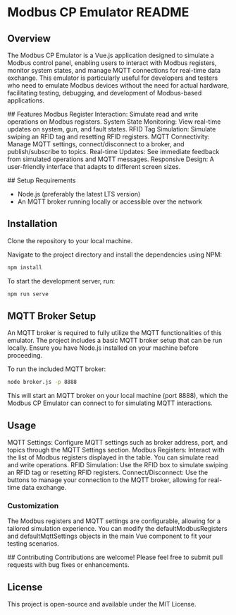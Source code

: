 # Modbus CP Emulator README

## Overview
The Modbus CP Emulator is a Vue.js application designed to simulate a Modbus control panel, enabling users to interact with Modbus registers, monitor system states, and manage MQTT connections for real-time data exchange. This emulator is particularly useful for developers and testers who need to emulate Modbus devices without the need for actual hardware, facilitating testing, debugging, and development of Modbus-based applications.

## Features
Modbus Register Interaction: Simulate read and write operations on Modbus registers.
System State Monitoring: View real-time updates on system, gun, and fault states.
RFID Tag Simulation: Simulate swiping an RFID tag and resetting RFID registers.
MQTT Connectivity: Manage MQTT settings, connect/disconnect to a broker, and publish/subscribe to topics.
Real-time Updates: See immediate feedback from simulated operations and MQTT messages.
Responsive Design: A user-friendly interface that adapts to different screen sizes.

## Setup
Requirements
- Node.js (preferably the latest LTS version)
- An MQTT broker running locally or accessible over the network

## Installation
Clone the repository to your local machine.

Navigate to the project directory and install the dependencies using NPM:

```bash
npm install
```
To start the development server, run:

```bash
npm run serve
```
## MQTT Broker Setup
An MQTT broker is required to fully utilize the MQTT functionalities of this emulator. The project includes a basic MQTT broker setup that can be run locally. Ensure you have Node.js installed on your machine before proceeding.

To run the included MQTT broker:

```bash
node broker.js -p 8888
```
This will start an MQTT broker on your local machine (port 8888), which the Modbus CP Emulator can connect to for simulating MQTT interactions.

## Usage
MQTT Settings: Configure MQTT settings such as broker address, port, and topics through the MQTT Settings section.
Modbus Registers: Interact with the list of Modbus registers displayed in the table. You can simulate read and write operations.
RFID Simulation: Use the RFID box to simulate swiping an RFID tag or resetting RFID registers.
Connect/Disconnect: Use the buttons to manage your connection to the MQTT broker, allowing for real-time data exchange.
### Customization
The Modbus registers and MQTT settings are configurable, allowing for a tailored simulation experience. You can modify the defaultModbusRegisters and defaultMqttSettings objects in the main Vue component to fit your testing scenarios.

## Contributing
Contributions are welcome! Please feel free to submit pull requests with bug fixes or enhancements.

## License
This project is open-source and available under the MIT License.